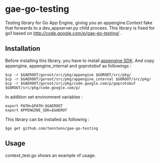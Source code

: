 gae-go-testing
==============

Testing library for Go App Engine, giving you an appengine.Context fake that forwards to a dev_appserver.py child process.
This library is fixed for go1 based on http://code.google.com/p/gae-go-testing/ .

Installation
-----

Before installing this library, you have to install [appengine SDK](https://developers.google.com/appengine/downloads#Google_App_Engine_SDK_for_Go).
And copy appengine, appengine_internal and goprotobuf as followings :

    $cp -r $GAEROOT/goroot/src/pkg/appengine $GOROOT/src/pkg/
    $cp -r $GAEROOT/goroot/src/pkg/appengine_internal $GOROOT/src/pkg/
    $cp -r $GAEROOT/goroot/src/pkg/code.google.com/p/goprotobuf $GOROOT/src/pkg/code.google.com/p/

In addition set environment variables :

    export PATH=$PATH:$GAEROOT 
    export APPENGINE_SDK=$GAEROT

This library can be installed as following :

    $go get github.com/tenntenn/gae-go-testing


Usage
-----

context_test.go shows an example of usage.
